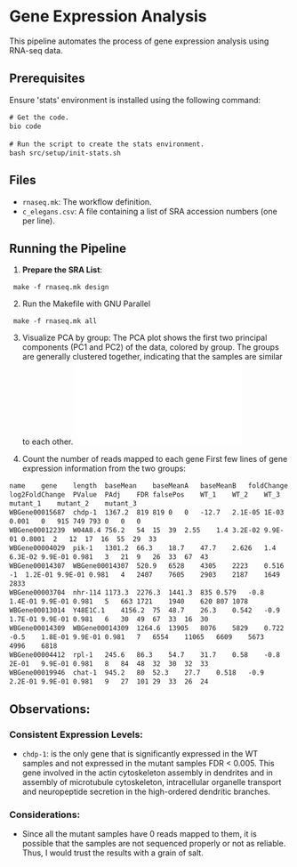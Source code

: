 # Gene Expression Analysis

This pipeline automates the process of gene expression analysis using RNA-seq data. 

## Prerequisites
Ensure 'stats' environment is installed using the following command:
```
# Get the code.
bio code

# Run the script to create the stats environment.
bash src/setup/init-stats.sh 
```

## Files
- `rnaseq.mk`: The workflow definition.
- `c_elegans.csv`: A file containing a list of SRA accession numbers (one per line).

## Running the Pipeline
1. **Prepare the SRA List**:
```
 make -f rnaseq.mk design
```
2. Run the Makefile with GNU Parallel
```
 make -f rnaseq.mk all
```

3. Visualize PCA by group:
The PCA plot shows the first two principal components (PC1 and PC2) of the data, colored by group. The groups are generally clustered together, indicating that the samples are similar to each other. 
![IGV screenshot](./res/pca_by_group.pdf)

4. Count the number of reads mapped to each gene
First few lines of gene expression information from the two groups:
```
name	gene	length	baseMean	baseMeanA	baseMeanB	foldChange	log2FoldChange	PValue	PAdj	FDR	falsePos	WT_1	WT_2	WT_3	mutant_1	mutant_2	mutant_3
WBGene00015687	chdp-1	1367.2	819	819	0	0	-12.7	2.1E-05	1E-03	0.001	0	915	749	793	0	0	0
WBGene00012239	W04A8.4	756.2	54	15	39	2.55	1.4	3.2E-02	9.9E-01	0.8001	2	12	17	16	55	29	33
WBGene00004029	pik-1	1301.2	66.3	18.7	47.7	2.626	1.4	6.3E-02	9.9E-01	0.981	3	21	9	26	33	67	43
WBGene00014307	WBGene00014307	520.9	6528	4305	2223	0.516	-1	1.2E-01	9.9E-01	0.981	4	2407	7605	2903	2187	1649	2833
WBGene00003704	nhr-114	1173.3	2276.3	1441.3	835	0.579	-0.8	1.4E-01	9.9E-01	0.981	5	663	1721	1940	620	807	1078
WBGene00013014	Y48E1C.1	4156.2	75	48.7	26.3	0.542	-0.9	1.7E-01	9.9E-01	0.981	6	30	49	67	33	16	30
WBGene00014309	WBGene00014309	1264.6	13905	8076	5829	0.722	-0.5	1.8E-01	9.9E-01	0.981	7	6554	11065	6609	5673	4996	6818
WBGene00004412	rpl-1	245.6	86.3	54.7	31.7	0.58	-0.8	2E-01	9.9E-01	0.981	8	84	48	32	30	32	33
WBGene00019946	chat-1	945.2	80	52.3	27.7	0.518	-0.9	2.2E-01	9.9E-01	0.981	9	27	101	29	33	26	24
```

## Observations:
### Consistent Expression Levels:

- `chdp-1`: is the only gene that is significantly expressed in the WT samples and not expressed in the mutant samples FDR < 0.005. This gene involved in the actin cytoskeleton assembly in dendrites and in assembly of microtubule cytoskeleton, intracellular organelle transport and neuropeptide secretion in the high-ordered dendritic branches.

### Considerations:
- Since all the mutant samples have 0 reads mapped to them, it is possible that the samples are not sequenced properly or not as reliable. Thus, I would trust the results with a grain of salt.
